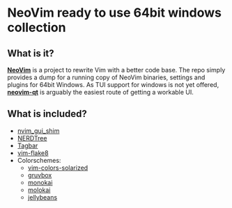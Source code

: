 NeoVim ready to use 64bit windows collection
====

What is it?
----
**[NeoVim](https://neovim.io/)** is a project to rewrite Vim with a better code base.
The repo simply provides a dump for a running copy of NeoVim binaries, settings and plugins for 64bit Windows. 
As TUI support for windows is not yet offered, **[neovim-qt](https://github.com/equalsraf/neovim-qt)** is arguably the easiest route of getting a workable UI.

What is included?
----
* [nvim_gui_shim](https://github.com/equalsraf/neovim-gui-shim)
* [NERDTree](https://github.com/scrooloose/nerdtree)
* [Tagbar](https://majutsushi.github.io/tagbar/)
* [vim-flake8](https://github.com/nvie/vim-flake8)
* Colorschemes:
  - [vim-colors-solarized](https://github.com/altercation/vim-colors-solarized)
  - [gruvbox](https://github.com/morhetz/gruvbox)
  - [monokai](https://github.com/sickill/vim-monokai)
  - [molokai](https://github.com/tomasr/molokai)
  - [jellybeans](https://github.com/nanotech/jellybeans.vim)
